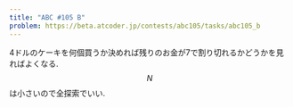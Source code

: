 ```yaml
---
title: "ABC #105 B"
problem: https://beta.atcoder.jp/contests/abc105/tasks/abc105_b
---
```

4ドルのケーキを何個買うか決めれば残りのお金が7で割り切れるかどうかを見ればよくなる. $$ N $$ は小さいので全探索でいい.
